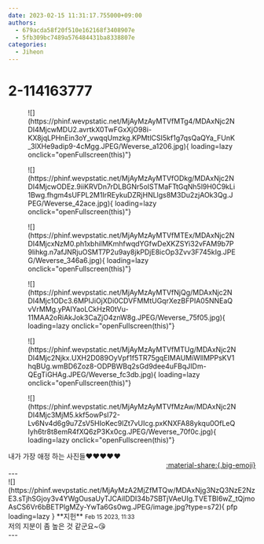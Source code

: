 ```yaml
---
date: 2023-02-15 11:31:17.755000+09:00
authors:
  - 679acda58f20f510e162168f3408907e
  - 5fb309bc7489a576484431ba8338807e
categories:
  - Jiheon
---
```


# 2-114163777

<div class="post-container" markdown="1">
<div class="content-container md-sidebar__scrollwrap" markdown="1">


<figure markdown="1">
![](https://phinf.wevpstatic.net/MjAyMzAyMTVfMTg4/MDAxNjc2NDI4MjcwMDU2.avrtkX0TwFGxXjO98i-KX8jqLPHnEin3oY_vwqqUmzkg.KPMtlCSI5kf1g7qsQaQYa_FUnK_3lXHe9adip9-4cMgg.JPEG/Weverse_a1206.jpg){ loading=lazy onclick="openFullscreen(this)"}
</figure>

<figure markdown="1">
![](https://phinf.wevpstatic.net/MjAyMzAyMTVfODkg/MDAxNjc2NDI4MjcwODEz.9iiKRVDn7rDLBGNr5oISTMaFTtGqNh5l9H0C9kLi1Bwg.fhgm4sUFPL2M1IrREykuDZRjHNLlgs8M3Du2zjAOk3Qg.JPEG/Weverse_42ace.jpg){ loading=lazy onclick="openFullscreen(this)"}
</figure>

<figure markdown="1">
![](https://phinf.wevpstatic.net/MjAyMzAyMTVfMTEx/MDAxNjc2NDI4MjcxNzM0.ph1xbhilMKmhfwqdYGfwDeXKZSYi32vFAM9b7P9lihkg.n7afJNRjuOSMT7P2u9ay8jkPDjE8icOp3Zvv3F745kIg.JPEG/Weverse_346a6.jpg){ loading=lazy onclick="openFullscreen(this)"}
</figure>

<figure markdown="1">
![](https://phinf.wevpstatic.net/MjAyMzAyMTVfNjQg/MDAxNjc2NDI4Mjc1ODc3.6MPIJiOjXDi0CDVFMMtUGqrXezBFPIA05NNEaQvVrMMg.yPAIYaoLCkHzR0tVu-11MAA2oRiAkJok3CaZjO4znW8g.JPEG/Weverse_75f05.jpg){ loading=lazy onclick="openFullscreen(this)"}
</figure>

<figure markdown="1">
![](https://phinf.wevpstatic.net/MjAyMzAyMTVfMTUg/MDAxNjc2NDI4Mjc2Njkx.UXH2D089OyVpf1f5TR75gqEIMAUMiWllMPPsKV1hqBUg.wmBD6Zoz8-ODPBWBq2sGd9dee4uFBqJIDm-QEgTiGHAg.JPEG/Weverse_fc3db.jpg){ loading=lazy onclick="openFullscreen(this)"}
</figure>

<figure markdown="1">
![](https://phinf.wevpstatic.net/MjAyMzAyMTVfMzAw/MDAxNjc2NDI4Mjc3MjM5.kkf5owPsI72-Lv6Nv4d6g9u7ZsV5HIoKec9lZt7vUIcg.pxKNXFA88ykqu0OfLeQIyh6tr8t8emR4fXQ6zP3Kx0cg.JPEG/Weverse_70f0c.jpg){ loading=lazy onclick="openFullscreen(this)"}
</figure>
내가  가장  애정  하는  사진들♥️♥️♥️♥️♥️

</div>
</div>

<div style="text-align: right;" markdown="1">
<a href="https://weverse.io/fromis9/fanpost/2-114163777" style="text-align: right;">:material-share:{.big-emoji}</a>
</div>
---

<div class="comments-container md-sidebar__scrollwrap" markdown="1">
<div class="comment" markdown="1">
<div class='id-container' markdown="1">
![](https://phinf.wevpstatic.net/MjAyMzA2MjZfMTQw/MDAxNjg3NzQ3NzE2NzE3.sTjhSGjoy3v4YWgOusaUyTJCAiIDDI34b7SBTjVAeUIg.TVETBI6wZ_tQjmoAsCS6Vr6bBETPlgMZy-YwTa6Gs0wg.JPEG/image.jpg?type=s72){ pfp loading=lazy }
**<span class="artist">지헌</span>** <small>Feb 15 2023, 11:33</small><br>
</div>
<div class='comment-body' markdown="1">
저의 지분이 좀 높은 것 같군요~😘
</div>
</div>
</div>
---
